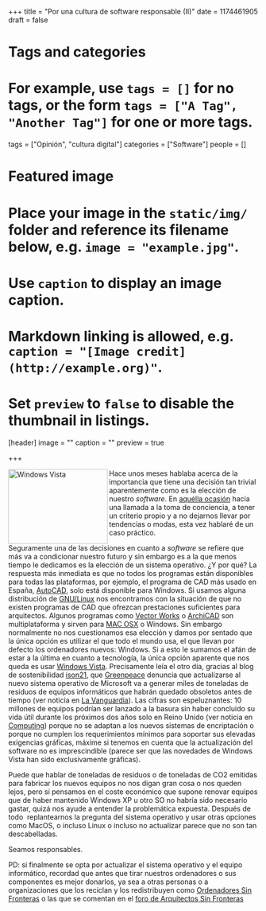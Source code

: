 +++
title = "Por una cultura de software responsable (II)"
date = 1174461905
draft = false

# Tags and categories
# For example, use `tags = []` for no tags, or the form `tags = ["A Tag", "Another Tag"]` for one or more tags.
tags = ["Opinión", "cultura digital"]
categories = ["Software"]
people = []

# Featured image
# Place your image in the `static/img/` folder and reference its filename below, e.g. `image = "example.jpg"`.
# Use `caption` to display an image caption.
#   Markdown linking is allowed, e.g. `caption = "[Image credit](http://example.org)"`.
# Set `preview` to `false` to disable the thumbnail in listings.
[header]
image = ""
caption = ""
preview = true

+++
<p><img alt="Windows Vista" src="/sites/default/files/images/windows-vista-beta-2-screenshot_1.jpg" title="Windows Vista" align="left" height="150" width="200">Hace unos meses hablaba acerca de la importancia que tiene una decisión tan trivial aparentemente como es la elección de nuestro <em>software</em>. En <a href="http://carloscamara.es/blog/2006/12/20/por-una-cultura-de-software-responsable/" title="Por una cultura de software responsable (I)">aquélla ocasión</a> hacía una llamada a la toma de conciencia, a tener un criterio propio y a no dejarnos llevar por tendencias o modas, esta vez hablaré de un caso práctico.</p><p>Seguramente una de las decisiones en cuanto a <em>software</em> se refiere que más va a condicionar nuestro futuro y sin embargo es a la que menos tiempo le dedicamos es la elección de un sistema operativo. ¿Y por qué? La respuesta más inmediata es que no todos los programas están disponibles para todas las plataformas, por ejemplo, el programa de CAD más usado en España, <a href="http://www.autodesk.es/" target="_blank" title="Autodesk">AutoCAD</a>, solo está disponible para Windows. Si usamos alguna distribución de <a href="http://es.wikipedia.org/wiki/GNU/Linux" target="_blank" title="Linux">GNU/Linux</a> nos encontramos con la situación de que no existen programas de CAD que ofrezcan prestaciones suficientes para arquitectos. Algunos programas como <a href="http://www.nemetschek.net/" target="_blank" title="VectorWorks">Vector Works</a> o <a href="http://www.archicad.es/" target="_blank" title="Archicad">ArchiCAD</a> son multiplataforma y sirven para <a href="http://www.apple.com/es/macosx/leopard/" target="_blank" title="Mac OSX">MAC OSX</a> o Windows. Sin embargo normalmente no nos cuestionamos esa elección y damos por sentado que la única opción es utilizar el que todo el mundo usa, el que llevan por defecto los ordenadores nuevos: Windows. Si a esto le sumamos el afán de estar a la última en cuanto a tecnología, la única opción aparente que nos queda es usar <a href="http://www.microsoft.com/latam/windowsvista/getready/default.mspx" target="_blank" title="Windows vista">Windows Vista</a>. <!--break-->Precisamente leía el otro día, gracias al blog de sostenibilidad <a href="http://www.ison21.es" target="_blank" title="Ison 21">ison21</a>, que <a href="http://www.greenpeace.org" target="_blank" title="Greenpeace">Greenpeace</a> denuncia que actualizarse al nuevo sistema operativo de Microsoft va a generar miles de toneladas de residuos de equipos informáticos que habrán quedado obsoletos antes de tiempo (ver noticia en <a href="http://www.lavanguardia.es/gen/20070203/51305327685/noticias/greenpeace-advierte-de-una-inundacion-de-la-basura-electronica-a-causa-del-nuevo-sistema-operativo-de-microsoft-vista-manila-filipinas-tailandia-asia.html" target="_blank" title="La Vanguardia">La Vanguardia</a>). Las cifras son espeluznantes: 10 millones de equipos podrían ser lanzado a la basura sin haber concluido su vida útil durante los próximos dos años solo en Reino Unido (ver noticia en <a href="http://www.computing.co.uk/computing/news/2174400/vista-poses-environmental" target="_blank" title="Computing">Computing</a>) porque no se adaptan a los nuevos sistemas de encriptación o porque no cumplen los requerimientos mínimos para soportar sus elevadas exigencias gráficas, máxime si tenemos en cuenta que la actualización del software no es imprescindible (parece ser que las novedades de Windows Vista han sido exclusivamente gráficas).</p><p>Puede que hablar de toneladas de residuos o de toneladas de CO2 emitidas para fabricar los nuevos equipos no nos digan gran cosa o nos queden lejos, pero si pensamos en el coste económico que supone renovar equipos que de haber mantenido Windows XP u otro SO no habría sido necesario gastar, quizá nos ayude a entender la problemática expuesta. Después de todo&nbsp; replantearnos la pregunta del sistema operativo y usar otras opciones como MacOS, o incluso Linux o incluso no actualizar parece que no son tan descabelladas.</p><p>Seamos responsables.</p><p>PD: si
finalmente se opta por actualizar el sistema operativo y el equipo informático, recordad que antes que tirar nuestros ordenadores o sus componentes es mejor donarlos, ya sea a otras personas o a organizaciones que los reciclan y los redistribuyen como <a href="http://www.ordenadoresinfronteras.com" target="_blank" title="Ordenadores Sin Fronteras">Ordenadores Sin Fronteras</a> o las que se comentan en el <a href="http://www.asfes.org/ftopict-27.html" target="_blank" title="foro arquitectos sin fronteras">foro de Arquitectos Sin Fronteras</a></p>
